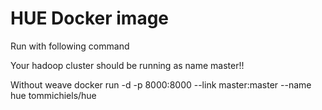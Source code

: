 # HUE Docker image


Run with following command
 
Your hadoop cluster should be running as name master!! 
 
Without weave
docker run -d -p 8000:8000 --link master:master --name hue tommichiels/hue

